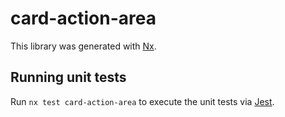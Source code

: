# card-action-area

This library was generated with [Nx](https://nx.dev).

## Running unit tests

Run `nx test card-action-area` to execute the unit tests via [Jest](https://jestjs.io).
